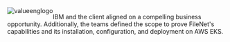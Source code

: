 <img src="https://github.com/ibm-client-engineering/solution-filenet-aws/assets/125045410/712b1c30-b8d1-4c4e-979f-968d76f734ae" alt="valueenglogo" style="float: left;" />

IBM and the client aligned on a compelling business opportunity. Additionally, the teams defined the scope to prove FileNet's capabilities and its installation, configuration, and deployment on AWS EKS. 
